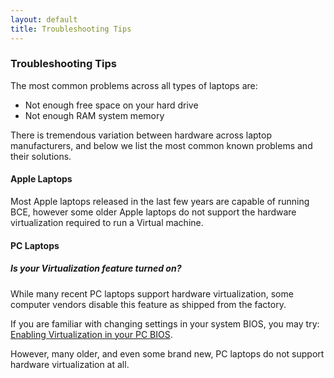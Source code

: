 ```yaml
---
layout: default
title: Troubleshooting Tips
---
```

### Troubleshooting Tips

The most common problems across all types of laptops are:

* Not enough free space on your hard drive
* Not enough RAM system memory

There is tremendous variation between hardware across laptop
manufacturers, and below we list the most common known problems and
their solutions.

#### Apple Laptops

Most Apple laptops released in the last few years are capable of
running BCE, however some older Apple laptops do not support the
hardware virtualization required to run a Virtual machine.

#### PC Laptops

##### Is your Virtualization feature turned on?

While many recent PC laptops support hardware virtualization, some
computer vendors disable this feature as shipped from the factory.

If you are familiar with changing settings in your system BIOS, you
may try: [Enabling Virtualization in your PC BIOS](enabling-virtualization-in-your-pc-bios.html).

However, many older, and even some brand new, PC laptops do not
support hardware virtualization at all.
